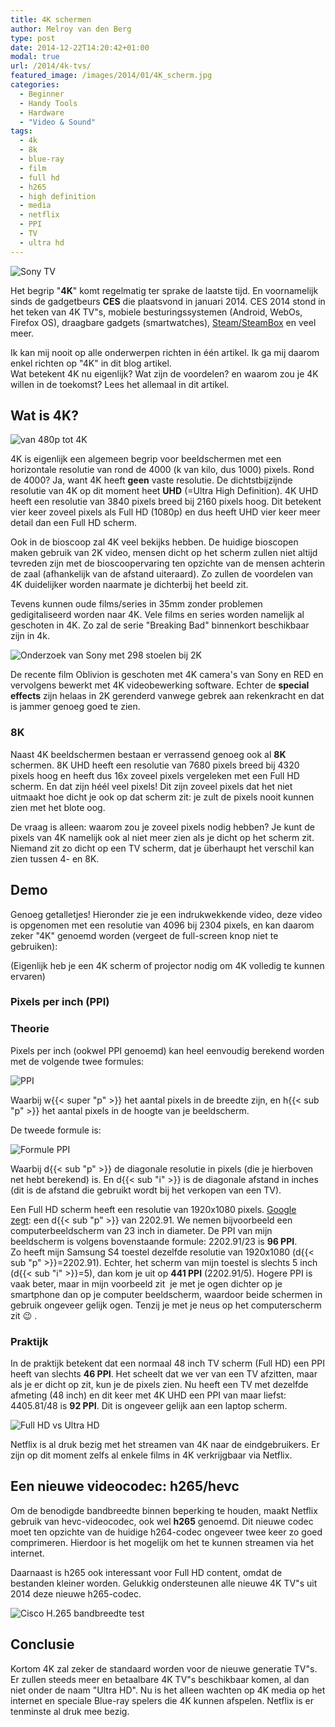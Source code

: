 ```yaml
---
title: 4K schermen
author: Melroy van den Berg
type: post
date: 2014-12-22T14:20:42+01:00
modal: true
url: /2014/4k-tvs/
featured_image: /images/2014/01/4K_scherm.jpg
categories:
  - Beginner
  - Handy Tools
  - Hardware
  - "Video & Sound"
tags:
  - 4k
  - 8k
  - blue-ray
  - film
  - full hd
  - h265
  - high definition
  - media
  - netflix
  - PPI
  - TV
  - ultra hd
---
```


![Sony TV](/images/2014/01/sony_kd-85x9505b.jpg "Sony 4K scherm")

Het begrip "**4K**" komt regelmatig ter sprake de laatste tijd. En voornamelijk sinds de gadgetbeurs **CES** die plaatsvond in januari 2014. CES 2014 stond in het teken van 4K TV"s, mobiele besturingssystemen (Android, WebOs, Firefox OS), draagbare gadgets (smartwatches), [Steam/SteamBox](/2013/steambox-en-steamos/) en veel meer.

Ik kan mij nooit op alle onderwerpen richten in één artikel. Ik ga mij daarom enkel richten op "4K" in dit blog artikel.  
Wat betekent 4K nu eigenlijk? Wat zijn de voordelen? en waarom zou je 4K willen in de toekomst? Lees het allemaal in dit artikel.

## Wat is 4K?

![van 480p tot 4K](/images/2014/01/ultrahd4KVideoSupport.jpg "van 480p tot 4K")

4K is eigenlijk een algemeen begrip voor beeldschermen met een horizontale resolutie van rond de 4000 (k van kilo, dus 1000) pixels. Rond de 4000? Ja, want 4K heeft **geen** vaste resolutie. De dichtstbijzijnde resolutie van 4K op dit moment heet **UHD** (=Ultra High Definition). 4K UHD heeft een resolutie van 3840 pixels breed bij 2160 pixels hoog. Dit betekent vier keer zoveel pixels als Full HD (1080p) en dus heeft UHD vier keer meer detail dan een Full HD scherm.

Ook in de bioscoop zal 4K veel bekijks hebben. De huidige bioscopen maken gebruik van 2K video, mensen dicht op het scherm zullen niet altijd tevreden zijn met de bioscoopervaring ten opzichte van de mensen achterin de zaal (afhankelijk van de afstand uiteraard). Zo zullen de voordelen van 4K duidelijker worden naarmate je dichterbij het beeld zit.

Tevens kunnen oude films/series in 35mm zonder problemen gedigitaliseerd worden naar 4K. Vele films en series worden namelijk al geschoten in 4K. Zo zal de serie "Breaking Bad" binnenkort beschikbaar zijn in 4k.

![](/images/2014/01/2k_cinema.png "Onderzoek van Sony met 298 stoelen bij 2K")

De recente film Oblivion is geschoten met 4K camera's van Sony en RED en vervolgens bewerkt met 4K videobewerking software. Echter de **special effects** zijn helaas in 2K gerenderd vanwege gebrek aan rekenkracht en dat is jammer genoeg goed te zien.

### 8K

Naast 4K beeldschermen bestaan er verrassend genoeg ook al **8K** schermen. 8K UHD heeft een resolutie van 7680 pixels breed bij 4320 pixels hoog en heeft dus 16x zoveel pixels vergeleken met een Full HD scherm. En dat zijn héél veel pixels! Dit zijn zoveel pixels dat het niet uitmaakt hoe dicht je ook op dat scherm zit: je zult de pixels nooit kunnen zien met het blote oog.

De vraag is alleen: waarom zou je zoveel pixels nodig hebben? Je kunt de pixels van 4K namelijk ook al niet meer zien als je dicht op het scherm zit. Niemand zit zo dicht op een TV scherm, dat je überhaupt het verschil kan zien tussen 4- en 8K.

## Demo

Genoeg getalletjes! Hieronder zie je een indrukwekkende video, deze video is opgenomen met een resolutie van 4096 bij 2304 pixels, en kan daarom zeker "4K" genoemd worden (vergeet de full-screen knop niet te gebruiken):

(Eigenlijk heb je een 4K scherm of projector nodig om 4K volledig te kunnen ervaren)

### Pixels per inch (PPI)

### Theorie

Pixels per inch (ookwel PPI genoemd) kan heel eenvoudig berekend worden met de volgende twee formules:

![PPI](/images/2014/01/dp.png)

Waarbij w{{< super "p" >}} het aantal pixels in de breedte zijn, en h{{< sub "p" >}} het aantal pixels in de hoogte van je beeldscherm.

De tweede formule is:

![Formule PPI](/images/2014/01/ppi.png)

Waarbij d{{< sub "p" >}} de diagonale resolutie in pixels (die je hierboven net hebt berekend) is. En d{{< sub "i" >}} is de diagonale afstand in inches (dit is de afstand die gebruikt wordt bij het verkopen van een TV).

Een Full HD scherm heeft een resolutie van 1920x1080 pixels. [Google zegt](<https://www.google.nl/search?q=sqrt((1920%5E2)%252B(1080%5E2))>): een d{{< sub "p" >}} van 2202.91. We nemen bijvoorbeeld een computerbeeldscherm van 23 inch in diameter. De PPI van mijn beeldscherm is volgens bovenstaande formule: 2202.91/23 is **96 PPI**.  
Zo heeft mijn Samsung S4 toestel dezelfde resolutie van 1920x1080 (d{{< sub "p" >}}=2202.91). Echter, het scherm van mijn toestel is slechts 5 inch (d{{< sub "i" >}}=5), dan kom je uit op **441 PPI** (2202.91/5). Hogere PPI is vaak beter, maar in mijn voorbeeld zit  je met je ogen dichter op je smartphone dan op je computer beeldscherm, waardoor beide schermen in gebruik ongeveer gelijk ogen. Tenzij je met je neus op het computerscherm zit 😉 .

### Praktijk

In de praktijk betekent dat een normaal 48 inch TV scherm (Full HD) een PPI heeft van slechts **46 PPI**. Het scheelt dat we ver van een TV afzitten, maar als je er dicht op zit, kun je de pixels zien. Nu heeft een TV met dezelfde afmeting (48 inch) en dit keer met 4K UHD een PPI van maar liefst: 4405.81/48 is **92 PPI**. Dit is ongeveer gelijk aan een laptop scherm.

![Full HD vs Ultra HD](/images/2014/01/hd_vs_ultra_hd.jpg "Full HD vs Ultra HD")

Netflix is al druk bezig met het streamen van 4K naar de eindgebruikers. Er zijn op dit moment zelfs al enkele films in 4K verkrijgbaar via Netflix.

## Een nieuwe videocodec: h265/hevc

Om de benodigde bandbreedte binnen beperking te houden, maakt Netflix gebruik van hevc-videocodec, ook wel **h265** genoemd. Dit nieuwe codec moet ten opzichte van de huidige h264-codec ongeveer twee keer zo goed comprimeren. Hierdoor is het mogelijk om het te kunnen streamen via het internet.

Daarnaast is h265 ook interessant voor Full HD content, omdat de bestanden kleiner worden. Gelukkig ondersteunen alle nieuwe 4K TV"s uit 2014 deze nieuwe h265-codec.

![Cisco H.265 bandbreedte test](/images/2014/01/bandwidth_test_cisco.png "Cisco H.265 bandbreedte test")

## Conclusie

Kortom 4K zal zeker de standaard worden voor de nieuwe generatie TV"s. Er zullen steeds meer en betaalbare 4K TV"s beschikbaar komen, al dan niet onder de naam "Ultra HD". Nu is het alleen wachten op 4K media op het internet en speciale Blue-ray spelers die 4K kunnen afspelen. Netflix is er tenminste al druk mee bezig.
